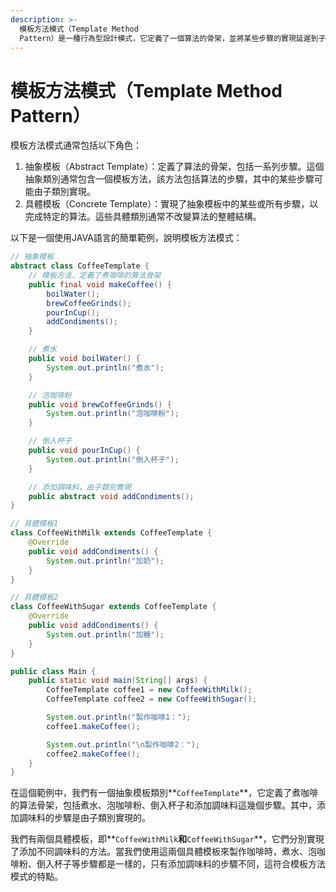 ```yaml
---
description: >-
  模板方法模式（Template Method
  Pattern）是一種行為型設計模式，它定義了一個算法的骨架，並將某些步驟的實現延遲到子類別中。這種模式允許子類別重新定義算法的某些步驟，而保持算法的整體結構不變。
---
```


# 模板方法模式（Template Method Pattern）

模板方法模式通常包括以下角色：

1. 抽象模板（Abstract Template）：定義了算法的骨架，包括一系列步驟。這個抽象類別通常包含一個模板方法，該方法包括算法的步驟，其中的某些步驟可能由子類別實現。
2. 具體模板（Concrete Template）：實現了抽象模板中的某些或所有步驟，以完成特定的算法。這些具體類別通常不改變算法的整體結構。

以下是一個使用JAVA語言的簡單範例，說明模板方法模式：

```java
// 抽象模板
abstract class CoffeeTemplate {
    // 模板方法，定義了煮咖啡的算法骨架
    public final void makeCoffee() {
        boilWater();
        brewCoffeeGrinds();
        pourInCup();
        addCondiments();
    }

    // 煮水
    public void boilWater() {
        System.out.println("煮水");
    }

    // 泡咖啡粉
    public void brewCoffeeGrinds() {
        System.out.println("泡咖啡粉");
    }

    // 倒入杯子
    public void pourInCup() {
        System.out.println("倒入杯子");
    }

    // 添加調味料，由子類別實現
    public abstract void addCondiments();
}

// 具體模板1
class CoffeeWithMilk extends CoffeeTemplate {
    @Override
    public void addCondiments() {
        System.out.println("加奶");
    }
}

// 具體模板2
class CoffeeWithSugar extends CoffeeTemplate {
    @Override
    public void addCondiments() {
        System.out.println("加糖");
    }
}

public class Main {
    public static void main(String[] args) {
        CoffeeTemplate coffee1 = new CoffeeWithMilk();
        CoffeeTemplate coffee2 = new CoffeeWithSugar();

        System.out.println("製作咖啡1：");
        coffee1.makeCoffee();

        System.out.println("\n製作咖啡2：");
        coffee2.makeCoffee();
    }
}
```

在這個範例中，我們有一個抽象模板類別\*\*`CoffeeTemplate`\*\*，它定義了煮咖啡的算法骨架，包括煮水、泡咖啡粉、倒入杯子和添加調味料這幾個步驟。其中，添加調味料的步驟是由子類別實現的。

我們有兩個具體模板，即\*\*`CoffeeWithMilk`**和**`CoffeeWithSugar`\*\*，它們分別實現了添加不同調味料的方法。當我們使用這兩個具體模板來製作咖啡時，煮水、泡咖啡粉、倒入杯子等步驟都是一樣的，只有添加調味料的步驟不同，這符合模板方法模式的特點。
